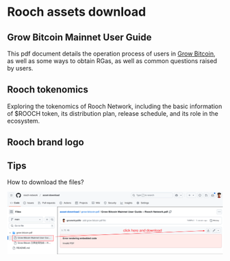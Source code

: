 # Rooch assets download

## Grow Bitcoin Mainnet User Guide

This pdf document details the operation process of users in [Grow Bitcoin](https://grow.rooch.network/), as well as some ways to obtain RGas, as well as common questions raised by users.

## Rooch tokenomics

Exploring the tokenomics of Rooch Network, including the basic information of $ROOCH token, its distribution plan, release schedule, and its role in the ecosystem.

## Rooch brand logo

## Tips

How to download the files?

![](./how-to-download-file.png)
